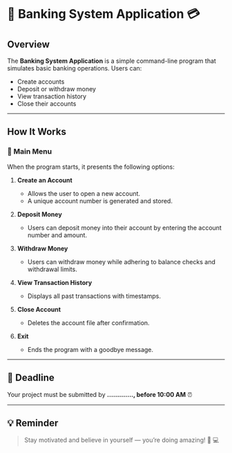 # 🏦 Banking System Application 💳

## Overview

The **Banking System Application** is a simple command-line program that simulates basic banking operations. Users can:

- Create accounts
- Deposit or withdraw money
- View transaction history
- Close their accounts

---

## How It Works

### 🧭 Main Menu

When the program starts, it presents the following options:

1. **Create an Account**
   - Allows the user to open a new account.
   - A unique account number is generated and stored.

2. **Deposit Money**
   - Users can deposit money into their account by entering the account number and amount.

3. **Withdraw Money**
   - Users can withdraw money while adhering to balance checks and withdrawal limits.

4. **View Transaction History**
   - Displays all past transactions with timestamps.

5. **Close Account**
   - Deletes the account file after confirmation.

6. **Exit**
   - Ends the program with a goodbye message.

---

## 📅 Deadline

Your project must be submitted by **…………., before 10:00 AM** ⏰

---

## 💡 Reminder

> Stay motivated and believe in yourself — you’re doing amazing! 💪 💻

